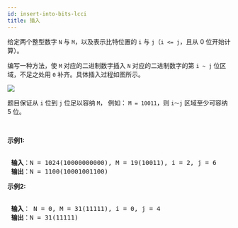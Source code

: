 ```yaml
---
id: insert-into-bits-lcci
title: 插入
---
```

给定两个整型数字 <code>N</code> 与 <code>M</code>，以及表示比特位置的 <code>i</code> 与 <code>j</code>（<code>i &lt;= j</code>，且从 0 位开始计算）。

编写一种方法，使 <code>M</code> 对应的二进制数字插入 <code>N</code> 对应的二进制数字的第 <code>i ~ j</code> 位区域，不足之处用 <code>0</code> 补齐。具体插入过程如图所示。

![](https://pic.leetcode-cn.com/1610104070-NuLVQi-05.01.gif)

题目保证从 <code>i</code> 位到 <code>j</code> 位足以容纳 <code>M</code>， 例如： <code>M = 10011</code>，则 <code>i～j</code> 区域至少可容纳 5 位。

 

**示例1:**


<pre><br/><strong> 输入</strong>：N = 1024(10000000000), M = 19(10011), i = 2, j = 6<br/><strong> 输出</strong>：N = 1100(10001001100)<br/></pre>

**示例2:**


<pre><br/><strong> 输入</strong>： N = 0, M = 31(11111), i = 0, j = 4<br/><strong> 输出</strong>：N = 31(11111)<br/></pre>

